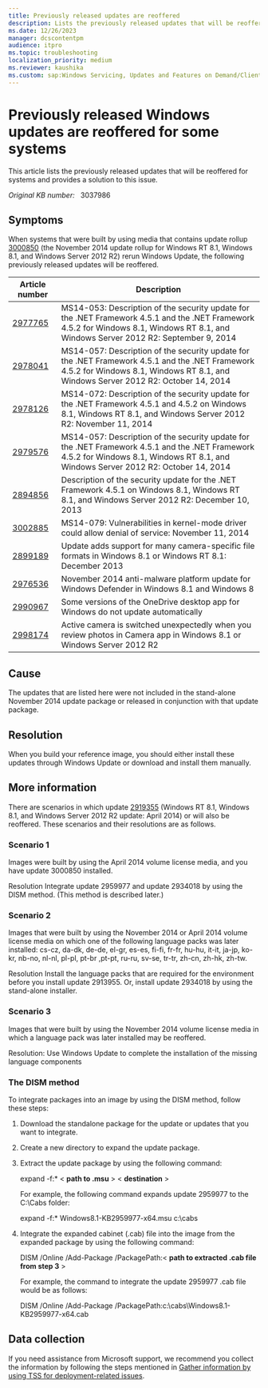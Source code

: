 ```yaml
---
title: Previously released updates are reoffered
description: Lists the previously released updates that will be reoffered for systems that were built by using media that contains the November 2014 update rollup for Windows RT 8.1, Windows 8.1, and Windows Server 2012 R2.
ms.date: 12/26/2023
manager: dcscontentpm
audience: itpro
ms.topic: troubleshooting
localization_priority: medium
ms.reviewer: kaushika
ms.custom: sap:Windows Servicing, Updates and Features on Demand/Clients missing updates, not offered, fail to download, csstroubleshoot
---
```

# Previously released Windows updates are reoffered for some systems

This article lists the previously released updates that will be reoffered for systems and provides a solution to this issue.

_Original KB number:_ &nbsp; 3037986

## Symptoms

When systems that were built by using media that contains update rollup [3000850](https://support.microsoft.com/help/3000850?wa=wsignin1.0) (the November 2014 update rollup for Windows RT 8.1, Windows 8.1, and Windows Server 2012 R2) rerun Windows Update, the following previously released updates will be reoffered.

| Article number| Description |
|---|---|
| [2977765](https://support.microsoft.com/help/2977765)|MS14-053: Description of the security update for the .NET Framework 4.5.1 and the .NET Framework 4.5.2 for Windows 8.1, Windows RT 8.1, and Windows Server 2012 R2: September 9, 2014|
| [2978041](https://support.microsoft.com/help/2978041)|MS14-057: Description of the security update for the .NET Framework 4.5.1 and the .NET Framework 4.5.2 for Windows 8.1, Windows RT 8.1, and Windows Server 2012 R2: October 14, 2014|
| [2978126](https://support.microsoft.com/help/2978126)|MS14-072: Description of the security update for the .NET Framework 4.5.1 and 4.5.2 on Windows 8.1, Windows RT 8.1, and Windows Server 2012 R2: November 11, 2014|
| [2979576](https://support.microsoft.com/help/2979576)|MS14-057: Description of the security update for the .NET Framework 4.5.1 and the .NET Framework 4.5.2 for Windows 8.1, Windows RT 8.1, and Windows Server 2012 R2: October 14, 2014|
| [2894856](https://support.microsoft.com/help/2894856)|Description of the security update for the .NET Framework 4.5.1 on Windows 8.1, Windows RT 8.1, and Windows Server 2012 R2: December 10, 2013|
| [3002885](https://support.microsoft.com/help/3002885)|MS14-079: Vulnerabilities in kernel-mode driver could allow denial of service: November 11, 2014|
| [2899189](https://support.microsoft.com/help/2899189)|Update adds support for many camera-specific file formats in Windows 8.1 or Windows RT 8.1: December 2013|
| [2976536](https://support.microsoft.com/help/2976536)|November 2014 anti-malware platform update for Windows Defender in Windows 8.1 and Windows 8|
| [2990967](https://support.microsoft.com/help/2990967)|Some versions of the OneDrive desktop app for Windows do not update automatically|
| [2998174](https://support.microsoft.com/help/2998174)|Active camera is switched unexpectedly when you review photos in Camera app in Windows 8.1 or Windows Server 2012 R2|
  
## Cause

The updates that are listed here were not included in the stand-alone November 2014 update package or released in conjunction with that update package.

## Resolution

When you build your reference image, you should either install these updates through Windows Update or download and install them manually.

## More information

There are scenarios in which update [2919355](https://support.microsoft.com/help/2919355)  (Windows RT 8.1, Windows 8.1, and Windows Server 2012 R2 update: April 2014) or will also be reoffered. These scenarios and their resolutions are as follows.

### Scenario 1

Images were built by using the April 2014 volume license media, and you have update 3000850 installed.

Resolution Integrate update 2959977 and update 2934018 by using the DISM method. (This method is described later.)

### Scenario 2

Images that were built by using the November 2014 or April 2014 volume license media on which one of the following language packs was later installed: cs-cz, da-dk, de-de, el-gr, es-es, fi-fi, fr-fr, hu-hu, it-it, ja-jp, ko-kr, nb-no, nl-nl, pl-pl, pt-br ,pt-pt, ru-ru, sv-se, tr-tr, zh-cn, zh-hk, zh-tw.

Resolution Install the language packs that are required for the environment before you install update 2913955. Or, install update 2934018 by using the stand-alone installer.

### Scenario 3

Images that were built by using the November 2014 volume license media in which a language pack was later installed may be reoffered.

Resolution: Use Windows Update to complete the installation of the missing language components

### The DISM method

To integrate packages into an image by using the DISM method, follow these steps:

1. Download the standalone package for the update or updates that you want to integrate.
2. Create a new directory to expand the update package.
3. Extract the update package by using the following command:

    expand -f:* < **path to .msu** > < **destination** >

    For example, the following command expands update 2959977 to the C:\Cabs folder:

    expand -f:* Windows8.1-KB2959977-x64.msu c:\cabs

4. Integrate the expanded cabinet (.cab) file into the image from the expanded package by using the following command:

    DISM /Online /Add-Package /PackagePath:< **path to extracted .cab file from step 3** >

    For example, the command to integrate the update 2959977 .cab file would be as follows:

    DISM /Online /Add-Package /PackagePath:c:\cabs\Windows8.1-KB2959977-x64.cab

## Data collection

If you need assistance from Microsoft support, we recommend you collect the information by following the steps mentioned in [Gather information by using TSS for deployment-related issues](../windows-troubleshooters/gather-information-using-tss-deployment.md).
